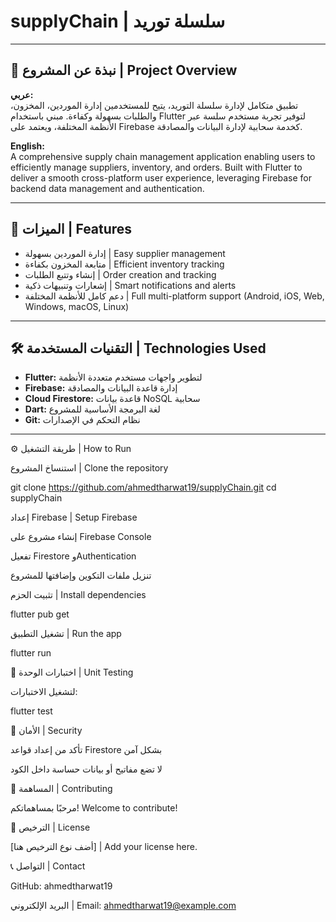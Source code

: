 # supplyChain | سلسلة توريد

---

## 📖 نبذة عن المشروع | Project Overview

**عربي:**  
تطبيق متكامل لإدارة سلسلة التوريد، يتيح للمستخدمين إدارة الموردين، المخزون، والطلبات بسهولة وكفاءة. مبني باستخدام Flutter لتوفير تجربة مستخدم سلسة عبر الأنظمة المختلفة، ويعتمد على Firebase كخدمة سحابية لإدارة البيانات والمصادقة.

**English:**  
A comprehensive supply chain management application enabling users to efficiently manage suppliers, inventory, and orders. Built with Flutter to deliver a smooth cross-platform user experience, leveraging Firebase for backend data management and authentication.

---

## 🚀 الميزات | Features

- إدارة الموردين بسهولة | Easy supplier management  
- متابعة المخزون بكفاءة | Efficient inventory tracking  
- إنشاء وتتبع الطلبات | Order creation and tracking  
- إشعارات وتنبيهات ذكية | Smart notifications and alerts  
- دعم كامل للأنظمة المختلفة | Full multi-platform support (Android, iOS, Web, Windows, macOS, Linux)

---

## 🛠️ التقنيات المستخدمة | Technologies Used

- **Flutter:** لتطوير واجهات مستخدم متعددة الأنظمة  
- **Firebase:** إدارة قاعدة البيانات والمصادقة  
- **Cloud Firestore:** قاعدة بيانات NoSQL سحابية  
- **Dart:** لغة البرمجة الأساسية للمشروع  
- **Git:** نظام التحكم في الإصدارات  

---

⚙️ طريقة التشغيل | How to Run

استنساخ المشروع | Clone the repository

git clone https://github.com/ahmedtharwat19/supplyChain.git
cd supplyChain


إعداد Firebase | Setup Firebase

إنشاء مشروع على Firebase Console

تفعيل Firestore وAuthentication

تنزيل ملفات التكوين وإضافتها للمشروع

تثبيت الحزم | Install dependencies

flutter pub get


تشغيل التطبيق | Run the app

flutter run

🧪 اختبارات الوحدة | Unit Testing

لتشغيل الاختبارات:

flutter test

🔐 الأمان | Security

تأكد من إعداد قواعد Firestore بشكل آمن

لا تضع مفاتيح أو بيانات حساسة داخل الكود

🤝 المساهمة | Contributing

مرحبًا بمساهماتكم!
Welcome to contribute!

📄 الترخيص | License

[أضف نوع الترخيص هنا] | Add your license here.

📞 التواصل | Contact

GitHub: ahmedtharwat19

البريد الإلكتروني | Email: ahmedtharwat19@example.com
